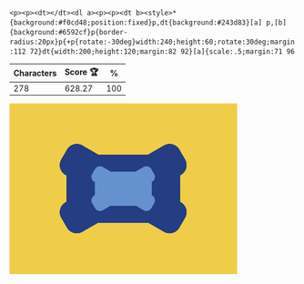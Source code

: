`<p><p><dt></dt><dl a><p><p><dt b><style>*{background:#f0cd48;position:fixed}p,dt{background:#243d83}[a] p,[b]{background:#6592cf}p{border-radius:20px}p{+p{rotate:-30deg}width:240;height:60;rotate:30deg;margin:112 72}dt{width:200;height:120;margin:82 92}[a]{scale:.5;margin:71 96`

| Characters | Score 🏆 | %   |
| ---------- | -------- | --- |
| 278        | 628.27   | 100 |

![](/2025/Aug2025/26/20250826.png)

